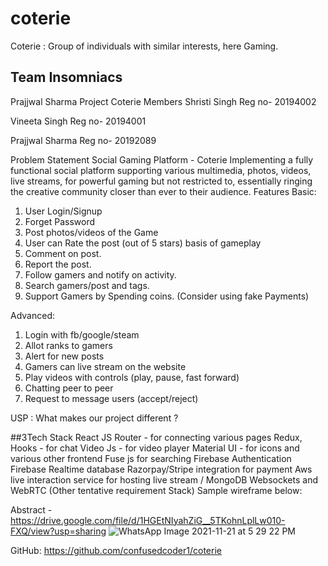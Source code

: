 # coterie
Coterie : Group of individuals with similar interests, here Gaming.
## Team Insomniacs
Prajjwal Sharma	Project Coterie
Members
Shristi Singh 
Reg no- 20194002

Vineeta Singh
Reg no- 20194001

Prajjwal Sharma
Reg no- 20192089

Problem Statement
Social Gaming Platform - Coterie
Implementing a fully functional social platform supporting various multimedia, photos, videos, live streams, for powerful gaming but not restricted to, essentially ringing the creative community closer than ever to their audience.
Features
Basic:
1. User Login/Signup
2. Forget Password
3. Post photos/videos of the Game
4. User can Rate the post (out of 5 stars) basis of gameplay
5. Comment on post.
6. Report the post.
7. Follow gamers and notify on activity.
8. Search gamers/post and tags.
9. Support Gamers by Spending coins. (Consider using fake Payments) 

Advanced:
1. Login with fb/google/steam
2. Allot ranks to gamers
3. Alert for new posts 
4. Gamers can live stream on the website
5. Play videos with controls (play, pause, fast forward)
6. Chatting peer to peer
7. Request to message users (accept/reject)

USP :  What makes our project different ?

##3Tech Stack
React JS
Router - for connecting various pages
Redux, Hooks - for chat
Video Js - for video player
Material UI - for icons and various other frontend
Fuse js for searching
Firebase Authentication 
Firebase Realtime database 
Razorpay/Stripe integration for payment
Aws live interaction service for hosting live stream / MongoDB
Websockets and WebRTC
(Other tentative requirement Stack)
Sample wireframe below:

Abstract - https://drive.google.com/file/d/1HGEtNIyahZiG__5TKohnLplLw010-FXQ/view?usp=sharing
![WhatsApp Image 2021-11-21 at 5 29 22 PM](https://user-images.githubusercontent.com/59313731/142761048-6bd1f83c-8144-4646-b350-b8ddb8214872.jpeg)


GitHub:  https://github.com/confusedcoder1/coterie
